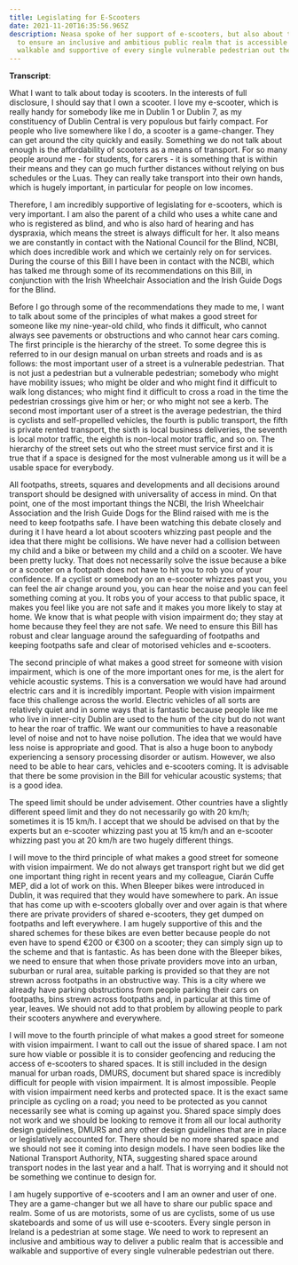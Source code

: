 ```yaml
---
title: Legislating for E-Scooters
date: 2021-11-20T16:35:56.965Z
description: Neasa spoke of her support of e-scooters, but also about the need
  to ensure an inclusive and ambitious public realm that is accessible and
  walkable and supportive of every single vulnerable pedestrian out there.
---
```



**Transcript**:

What I want to talk about today is scooters. In the interests of full disclosure, I should say that I own a scooter. I love my e-scooter, which is really handy for somebody like me in Dublin 1 or Dublin 7, as my constituency of Dublin Central is very populous but fairly compact. For people who live somewhere like I do, a scooter is a game-changer. They can get around the city quickly and easily. Something we do not talk about enough is the affordability of scooters as a means of transport. For so many people around me - for students, for carers - it is something that is within their means and they can go much further distances without relying on bus schedules or the Luas. They can really take transport into their own hands, which is hugely important, in particular for people on low incomes.

Therefore, I am incredibly supportive of legislating for e-scooters, which is very important. I am also the parent of a child who uses a white cane and who is registered as blind, and who is also hard of hearing and has dyspraxia, which means the street is always difficult for her. It also means we are constantly in contact with the National Council for the Blind, NCBI, which does incredible work and which we certainly rely on for services. During the course of this Bill I have been in contact with the NCBI, which has talked me through some of its recommendations on this Bill, in conjunction with the Irish Wheelchair Association and the Irish Guide Dogs for the Blind.

Before I go through some of the recommendations they made to me, I want to talk about some of the principles of what makes a good street for someone like my nine-year-old child, who finds it difficult, who cannot always see pavements or obstructions and who cannot hear cars coming. The first principle is the hierarchy of the street. To some degree this is referred to in our design manual on urban streets and roads and is as follows: the most important user of a street is a vulnerable pedestrian. That is not just a pedestrian but a vulnerable pedestrian; somebody who might have mobility issues; who might be older and who might find it difficult to walk long distances; who might find it difficult to cross a road in the time the pedestrian crossings give him or her; or who might not see a kerb. The second most important user of a street is the average pedestrian, the third is cyclists and self-propelled vehicles, the fourth is public transport, the fifth is private rented transport, the sixth is local business deliveries, the seventh is local motor traffic, the eighth is non-local motor traffic, and so on. The hierarchy of the street sets out who the street must service first and it is true that if a space is designed for the most vulnerable among us it will be a usable space for everybody.

All footpaths, streets, squares and developments and all decisions around transport should be designed with universality of access in mind. On that point, one of the most important things the NCBI, the Irish Wheelchair Association and the Irish Guide Dogs for the Blind raised with me is the need to keep footpaths safe. I have been watching this debate closely and during it I have heard a lot about scooters whizzing past people and the idea that there might be collisions. We have never had a collision between my child and a bike or between my child and a child on a scooter. We have been pretty lucky. That does not necessarily solve the issue because a bike or a scooter on a footpath does not have to hit you to rob you of your confidence. If a cyclist or somebody on an e-scooter whizzes past you, you can feel the air change around you, you can hear the noise and you can feel something coming at you. It robs you of your access to that public space, it makes you feel like you are not safe and it makes you more likely to stay at home. We know that is what people with vision impairment do; they stay at home because they feel they are not safe. We need to ensure this Bill has robust and clear language around the safeguarding of footpaths and keeping footpaths safe and clear of motorised vehicles and e-scooters.

The second principle of what makes a good street for someone with vision impairment, which is one of the more important ones for me, is the alert for vehicle acoustic systems. This is a conversation we would have had around electric cars and it is incredibly important. People with vision impairment face this challenge across the world. Electric vehicles of all sorts are relatively quiet and in some ways that is fantastic because people like me who live in inner-city Dublin are used to the hum of the city but do not want to hear the roar of traffic. We want our communities to have a reasonable level of noise and not to have noise pollution. The idea that we would have less noise is appropriate and good. That is also a huge boon to anybody experiencing a sensory processing disorder or autism. However, we also need to be able to hear cars, vehicles and e-scooters coming. It is advisable that there be some provision in the Bill for vehicular acoustic systems; that is a good idea.

The speed limit should be under advisement. Other countries have a slightly different speed limit and they do not necessarily go with 20 km/h; sometimes it is 15 km/h. I accept that we should be advised on that by the experts but an e-scooter whizzing past you at 15 km/h and an e-scooter whizzing past you at 20 km/h are two hugely different things.

I will move to the third principle of what makes a good street for someone with vision impairment. We do not always get transport right but we did get one important thing right in recent years and my colleague, Ciarán Cuffe MEP, did a lot of work on this. When Bleeper bikes were introduced in Dublin, it was required that they would have somewhere to park. An issue that has come up with e-scooters globally over and over again is that where there are private providers of shared e-scooters, they get dumped on footpaths and left everywhere. I am hugely supportive of this and the shared schemes for these bikes are even better because people do not even have to spend €200 or €300 on a scooter; they can simply sign up to the scheme and that is fantastic. As has been done with the Bleeper bikes, we need to ensure that when those private providers move into an urban, suburban or rural area, suitable parking is provided so that they are not strewn across footpaths in an obstructive way. This is a city where we already have parking obstructions from people parking their cars on footpaths, bins strewn across footpaths and, in particular at this time of year, leaves. We should not add to that problem by allowing people to park their scooters anywhere and everywhere.

I will move to the fourth principle of what makes a good street for someone with vision impairment. I want to call out the issue of shared space. I am not sure how viable or possible it is to consider geofencing and reducing the access of e-scooters to shared spaces. It is still included in the design manual for urban roads, DMURS, document but shared space is incredibly difficult for people with vision impairment. It is almost impossible. People with vision impairment need kerbs and protected space. It is the exact same principle as cycling on a road; you need to be protected as you cannot necessarily see what is coming up against you. Shared space simply does not work and we should be looking to remove it from all our local authority design guidelines, DMURS and any other design guidelines that are in place or legislatively accounted for. There should be no more shared space and we should not see it coming into design models. I have seen bodies like the National Transport Authority, NTA, suggesting shared space around transport nodes in the last year and a half. That is worrying and it should not be something we continue to design for.

I am hugely supportive of e-scooters and I am an owner and user of one. They are a game-changer but we all have to share our public space and realm. Some of us are motorists, some of us are cyclists, some of us use skateboards and some of us will use e-scooters. Every single person in Ireland is a pedestrian at some stage. We need to work to represent an inclusive and ambitious way to deliver a public realm that is accessible and walkable and supportive of every single vulnerable pedestrian out there.